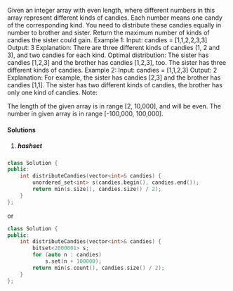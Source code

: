 Given an integer array with even length, where different numbers in this array represent different kinds of candies. Each number means one candy of the corresponding kind. You need to distribute these candies equally in number to brother and sister. Return the maximum number of kinds of candies the sister could gain.
Example 1:
Input: candies = [1,1,2,2,3,3]
Output: 3
Explanation:
There are three different kinds of candies (1, 2 and 3), and two candies for each kind.
Optimal distribution: The sister has candies [1,2,3] and the brother has candies [1,2,3], too. 
The sister has three different kinds of candies. 
Example 2:
Input: candies = [1,1,2,3]
Output: 2
Explanation: For example, the sister has candies [2,3] and the brother has candies [1,1]. 
The sister has two different kinds of candies, the brother has only one kind of candies. 
Note:

The length of the given array is in range [2, 10,000], and will be even.
The number in given array is in range [-100,000, 100,000].

#### Solutions

1. ##### hashset

```cpp
class Solution {
public:
    int distributeCandies(vector<int>& candies) {
        unordered_set<int> s(candies.begin(), candies.end());
        return min(s.size(), candies.size() / 2);
    }
};
```

or

```cpp
class Solution {
public:
    int distributeCandies(vector<int>& candies) {
        bitset<2000001> s;
        for (auto n : candies)
            s.set(n + 100000);
        return min(s.count(), candies.size() / 2);
    }
};
```